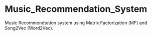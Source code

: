 # Music_Recommendation_System
Music Recommendtation system using Matrix Factorization (MF) and Song2Vec (Word2Vec).
